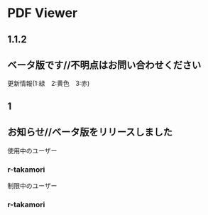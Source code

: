 # PDF Viewer

## 1.1.2

## ベータ版です//不明点はお問い合わせください

更新情報(1:緑　2:黄色　3:赤)  
## 1

## お知らせ//ベータ版をリリースしました



使用中のユーザー  
### r-takamori

制限中のユーザー
### r-takamori
